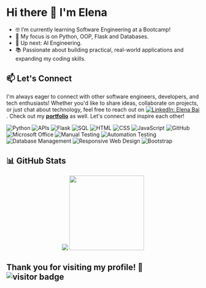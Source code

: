 # Hi there 👋 I'm Elena

- 🤓 I’m currently learning Software Engineering at a Bootcamp!
- 🔧 My focus is on Python, OOP, Flask and Databases.
- 🚀 Up next: AI Engineering.
- 📚 Passionate about building practical, real-world applications and expanding my coding skills. 


## 📫 Let's Connect
I'm always eager to connect with other software engineers, developers, and tech enthusiasts! Whether you'd like to share ideas, collaborate on projects, or just chat about technology, feel free to reach out on [![LinkedIn: Elena Bai](https://img.shields.io/badge/-Elena%20Bai-0077B5?style=flat&logo=Linkedin&logoColor=white)](https://www.linkedin.com/in/elena-bai-1a9b801b0/).
Check out my [**portfolio**](https://github.com/Ell-716?tab=repositories) as well. 
Let's connect and inspire each other!

![Python](https://img.shields.io/badge/-Python-3776AB?style=flat&logo=python&logoColor=white) ![APIs](https://img.shields.io/badge/-APIs-00457C?style=flat&logo=api&logoColor=white) ![Flask](https://img.shields.io/badge/-Flask-000000?style=flat&logo=flask&logoColor=white) ![SQL](https://img.shields.io/badge/-SQL-CC2927?style=flat&logo=microsoft-sql-server&logoColor=white) ![HTML](https://img.shields.io/badge/-HTML-E34F26?style=flat&logo=html5&logoColor=white) 
![CSS](https://img.shields.io/badge/-CSS-1572B6?style=flat&logo=css3&logoColor=white) ![JavaScript](https://img.shields.io/badge/-JavaScript-F7DF1E?style=flat&logo=javascript&logoColor=white) ![GitHub](https://img.shields.io/badge/-GitHub-181717?style=flat&logo=github&logoColor=white) 
![Microsoft Office](https://img.shields.io/badge/-Microsoft%20Office-D83B01?style=flat&logo=microsoft-office&logoColor=white)
![Manual Testing](https://img.shields.io/badge/-Manual%20Testing-007396?style=flat&logo=checkmarx&logoColor=white) ![Automation Testing](https://img.shields.io/badge/-Automation%20Testing-6DB33F?style=flat&logo=checkmarx&logoColor=white) ![Database Management](https://img.shields.io/badge/-DBMS-003B57?style=flat&logo=databricks&logoColor=white)
![Responsive Web Design](https://img.shields.io/badge/-Responsive%20Web%20Design-1572B6?style=flat&logo=css3&logoColor=white) ![Bootstrap](https://img.shields.io/badge/-Bootstrap-563D7C?style=flat&logo=bootstrap&logoColor=white)

## 📊 GitHub Stats

<p align="center">
<img src="https://github-readme-stats.vercel.app/api?username=Ell-716&theme=github_dark_dimmed&show_icons=true&hide_border=false&count_private=true&include_all_commits=true&rank_icon=percentile"></img> <img src="https://github-readme-stats.vercel.app/api/top-langs/?username=Ell-716&langs_count=10&theme=github_dark_dimmed&show_icons=true&hide_border=false&layout=compact" height=195px></img></p>


## Thank you for visiting my profile! 🌟 ![visitor badge](https://visitor-badge.laobi.icu/badge?page_id=ell-716.visitor-badge&format=true)

